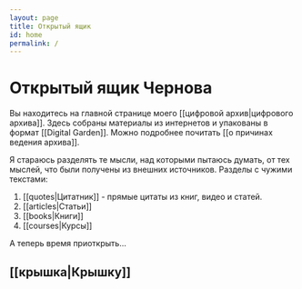 ```yaml
---
layout: page
title: Открытый ящик
id: home
permalink: /
---
```


# Открытый ящик Чернова

Вы находитесь на главной странице моего [[цифровой архив|цифрового архива]]. Здесь собраны материалы из интернетов и упакованы в формат [[Digital Garden]]. Можно подробнее почитать [[o причинах ведения архива]].

Я стараюсь разделять те мысли, над которыми пытаюсь думать, от тех мыслей, что были получены из внешних источников.
Разделы с чужими текстами:
1. [[quotes|Цитатник]] - прямые цитаты из книг, видео и статей.
2. [[articles|Статьи]]
3. [[books|Книги]]
4. [[courses|Курсы]]

А теперь время приоткрыть...

## [[крышка|Крышку]]
